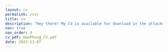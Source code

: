 ```yaml
---
layout: cv
permalink: /cv/
title: cv
description: "Hey there! My CV is available for download in the attachment provided. :blush:"
nav: true
nav_order: 4
cv_pdf: HaoPhung_CV.pdf
date: 2023-11-07
---
```


